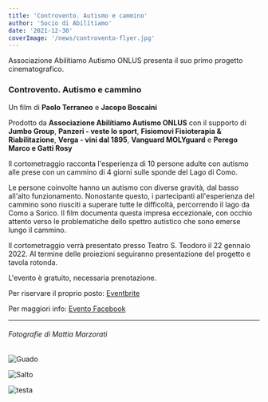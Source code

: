 ```yaml
---
title: 'Controvento. Autismo e cammino'
author: 'Socio di Abilítiamo'
date: '2021-12-30'
coverImage: '/news/controvento-flyer.jpg'
---
```


Associazione Abilítiamo Autismo ONLUS presenta il suo primo progetto cinematografico.
### Controvento. Autismo e cammino
Un film di **Paolo Terraneo** e **Jacopo Boscaini**

Prodotto da **Associazione Abilítiamo Autismo ONLUS** con il supporto di **Jumbo Group**, **Panzeri - veste lo sport**, **Fisiomovi Fisioterapia & Riabilitazione**, **Verga - vini dal 1895**, **Vanguard MOLYguard** e **Perego Marco e Gatti Rosy**

Il cortometraggio racconta l'esperienza di 10 persone adulte con autismo alle prese con un cammino di 4 giorni sulle sponde del Lago di Como.

Le persone coinvolte hanno un autismo con diverse gravità, dal basso all'alto funzionamento. Nonostante questo, i partecipanti all'esperienza del cammino sono riusciti a superare tutte le difficoltà, percorrendo il lago da Como a Sorico. Il film documenta questa impresa eccezionale, con occhio attento verso le problematiche dello spettro autistico che sono emerse lungo il cammino.

Il cortometraggio verrà presentato presso Teatro S. Teodoro il 22 gennaio 2022. Al termine delle proiezioni seguiranno presentazione del progetto e tavola rotonda.

L'evento è gratuito, necessaria prenotazione.

Per riservare il proprio posto: [Eventbrite](https://www.eventbrite.it/e/biglietti-controvento-autismo-e-cammino-234772399567)

Per maggiori info: [Evento Facebook](https://www.facebook.com/events/1570099893370704/?ref=newsfeed)

---

###### Fotografie di Mattia Marzorati

![Guado](/news/guado.jpg)

![Salto](/news/salto.jpg)

![testa](/news/testa.jpg)